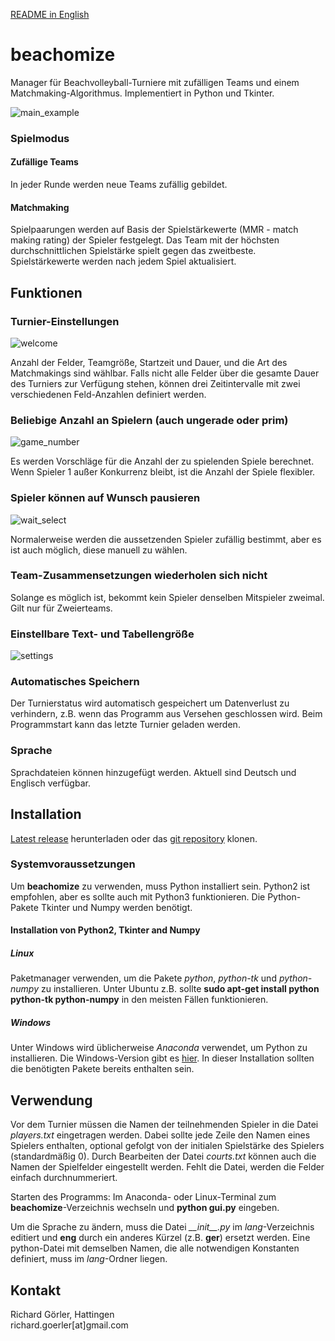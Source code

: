 [README in English](https://github.com/RichardGoerler/beachomize/blob/master/README.md)

beachomize
==========
Manager für Beachvolleyball-Turniere mit zufälligen Teams und einem Matchmaking-Algorithmus. Implementiert in Python und Tkinter.

![main_example](https://beachomize.de/image/main_example_ger.png)

### Spielmodus
#### Zufällige Teams
In jeder Runde werden neue Teams zufällig gebildet.
#### Matchmaking
Spielpaarungen werden auf Basis der Spielstärkewerte (MMR - match making rating) der Spieler festgelegt. Das Team mit der höchsten durchschnittlichen Spielstärke spielt gegen das zweitbeste. Spielstärkewerte werden nach jedem Spiel aktualisiert.

Funktionen
--------
### Turnier-Einstellungen
![welcome](https://beachomize.de/image/welcome_ger1.png)

Anzahl der Felder, Teamgröße, Startzeit und Dauer, und die Art des Matchmakings sind wählbar. Falls nicht alle Felder über die gesamte Dauer des Turniers zur Verfügung stehen, können drei Zeitintervalle mit zwei verschiedenen Feld-Anzahlen definiert werden.
### Beliebige Anzahl an Spielern (auch ungerade oder prim)
![game_number](https://beachomize.de/image/game_number_ger1.png)

Es werden Vorschläge für die Anzahl der zu spielenden Spiele berechnet. Wenn Spieler 1 außer Konkurrenz bleibt, ist die Anzahl der Spiele flexibler.
### Spieler können auf Wunsch pausieren
![wait_select](https://beachomize.de/image/wait_select.png)

Normalerweise werden die aussetzenden Spieler zufällig bestimmt, aber es ist auch möglich, diese manuell zu wählen.
### Team-Zusammensetzungen wiederholen sich nicht
Solange es möglich ist, bekommt kein Spieler denselben Mitspieler zweimal. Gilt nur für Zweierteams.
### Einstellbare Text- und Tabellengröße
![settings](https://beachomize.de/image/settings_ger.png)
### Automatisches Speichern
Der Turnierstatus wird automatisch gespeichert um Datenverlust zu verhindern, z.B. wenn das Programm aus Versehen geschlossen wird. Beim Programmstart kann das letzte Turnier geladen werden.
### Sprache
Sprachdateien können hinzugefügt werden. Aktuell sind Deutsch und Englisch verfügbar.

Installation
------------
[Latest release](https://github.com/RichardGoerler/beachomize/releases) herunterladen oder das [git repository](https://github.com/RichardGoerler/beachomize) klonen.
### Systemvoraussetzungen
Um **beachomize** zu verwenden, muss Python installiert sein. Python2 ist empfohlen, aber es sollte auch mit Python3 funktionieren. Die Python-Pakete Tkinter und Numpy werden benötigt.
#### Installation von Python2, Tkinter and Numpy
##### Linux
Paketmanager verwenden, um die Pakete *python*, *python-tk* und *python-numpy* zu installieren.
Unter Ubuntu z.B. sollte **sudo apt-get install python python-tk python-numpy** in den meisten Fällen funktionieren.
##### Windows
Unter Windows wird üblicherweise *Anaconda* verwendet, um Python zu installieren. Die Windows-Version gibt es [hier](https://www.continuum.io/downloads#windows). In dieser Installation sollten die benötigten Pakete bereits enthalten sein.

Verwendung
-----
Vor dem Turnier müssen die Namen der teilnehmenden Spieler in die Datei *players.txt* eingetragen werden. Dabei sollte jede Zeile den Namen eines Spielers enthalten, optional gefolgt von der initialen Spielstärke des Spielers (standardmäßig 0).
Durch Bearbeiten der Datei *courts.txt* können auch die Namen der Spielfelder eingestellt werden. Fehlt die Datei, werden die Felder einfach durchnummeriert.

Starten des Programms: Im Anaconda- oder Linux-Terminal zum **beachomize**-Verzeichnis wechseln und **python gui&#46;py** eingeben.

Um die Sprache zu ändern, muss die Datei *\_\_init\_\_.py* im *lang*-Verzeichnis editiert und **eng** durch ein anderes Kürzel (z.B. **ger**) ersetzt werden. Eine python-Datei mit demselben Namen, die alle notwendigen Konstanten definiert, muss im *lang*-Ordner liegen.

Kontakt
-------
Richard Görler, Hattingen  
richard.goerler[at]gmail&#46;com
